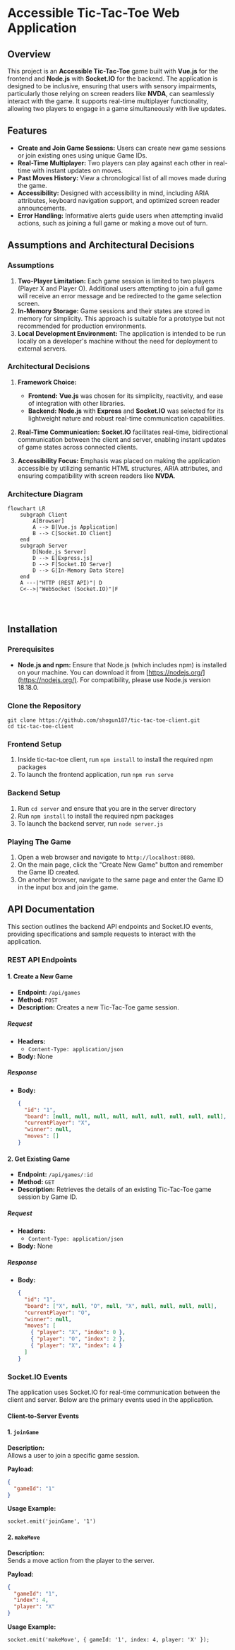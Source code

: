 # Accessible Tic-Tac-Toe Web Application

## Overview

This project is an **Accessible Tic-Tac-Toe** game built with **Vue.js** for the frontend and **Node.js** with **Socket.IO** for the backend. The application is designed to be inclusive, ensuring that users with sensory impairments, particularly those relying on screen readers like **NVDA**, can seamlessly interact with the game. It supports real-time multiplayer functionality, allowing two players to engage in a game simultaneously with live updates.

## Features

- **Create and Join Game Sessions:** Users can create new game sessions or join existing ones using unique Game IDs.
- **Real-Time Multiplayer:** Two players can play against each other in real-time with instant updates on moves.
- **Past Moves History:** View a chronological list of all moves made during the game.
- **Accessibility:** Designed with accessibility in mind, including ARIA attributes, keyboard navigation support, and optimized screen reader announcements.
- **Error Handling:** Informative alerts guide users when attempting invalid actions, such as joining a full game or making a move out of turn.


## Assumptions and Architectural Decisions

### Assumptions

1. **Two-Player Limitation:** Each game session is limited to two players (Player X and Player O). Additional users attempting to join a full game will receive an error message and be redirected to the game selection screen.
2. **In-Memory Storage:** Game sessions and their states are stored in memory for simplicity. This approach is suitable for a prototype but not recommended for production environments.
3. **Local Development Environment:** The application is intended to be run locally on a developer's machine without the need for deployment to external servers.

### Architectural Decisions

1. **Framework Choice:**
    - **Frontend:** **Vue.js** was chosen for its simplicity, reactivity, and ease of integration with other libraries.
    - **Backend:** **Node.js** with **Express** and **Socket.IO** was selected for its lightweight nature and robust real-time communication capabilities.

2. **Real-Time Communication:** **Socket.IO** facilitates real-time, bidirectional communication between the client and server, enabling instant updates of game states across connected clients.

3. **Accessibility Focus:** Emphasis was placed on making the application accessible by utilizing semantic HTML structures, ARIA attributes, and ensuring compatibility with screen readers like **NVDA**.

### Architecture Diagram

```mermaid
flowchart LR
    subgraph Client
        A[Browser]
        A --> B[Vue.js Application]
        B --> C[Socket.IO Client]
    end
    subgraph Server
        D[Node.js Server]
        D --> E[Express.js]
        D --> F[Socket.IO Server]
        D --> G[In-Memory Data Store]
    end
    A ---|"HTTP (REST API)"| D
    C<-->|"WebSocket (Socket.IO)"|F




```

## Installation

### Prerequisites

- **Node.js and npm:** Ensure that Node.js (which includes npm) is installed on your machine. You can download it from [https://nodejs.org/](https://nodejs.org/). For compatibility, please use Node.js version 18.18.0.

### Clone the Repository

```
git clone https://github.com/shogun187/tic-tac-toe-client.git
cd tic-tac-toe-client
```

### Frontend Setup

1. Inside tic-tac-toe client, run ```npm install``` to install the required npm packages
2. To launch the frontend application, run ```npm run serve```

### Backend Setup

1. Run ```cd server``` and ensure that you are in the server directory
2. Run ```npm install``` to install the required npm packages
3. To launch the backend server, run ```node server.js```

### Playing The Game

1. Open a web browser and navigate to ```http://localhost:8080```.
2. On the main page, click the "Create New Game" button and remember the Game ID created.
3. On another browser, navigate to the same page and enter the Game ID in the input box and join the game.

## API Documentation

This section outlines the backend API endpoints and Socket.IO events, providing specifications and sample requests to interact with the application.

### REST API Endpoints

#### 1. Create a New Game

- **Endpoint:** `/api/games`
- **Method:** `POST`
- **Description:** Creates a new Tic-Tac-Toe game session.

##### Request

- **Headers:**
  - `Content-Type: application/json`
- **Body:** None

##### Response

- **Body:**
  ```json
  {
    "id": "1",
    "board": [null, null, null, null, null, null, null, null, null],
    "currentPlayer": "X",
    "winner": null,
    "moves": []
  }
  ```

#### 2. Get Existing Game

- **Endpoint:** `/api/games/:id`
- **Method:** `GET`
- **Description:** Retrieves the details of an existing Tic-Tac-Toe game session by Game ID.

##### Request

- **Headers:**
  - `Content-Type: application/json`
- **Body:** None

##### Response

- **Body:**
  ```json
  {
    "id": "1",
    "board": ["X", null, "O", null, "X", null, null, null, null],
    "currentPlayer": "O",
    "winner": null,
    "moves": [
      { "player": "X", "index": 0 },
      { "player": "O", "index": 2 },
      { "player": "X", "index": 4 }
    ]
  }
  ```
  
### Socket.IO Events 
The application uses Socket.IO for real-time communication between the client and server. Below are the primary events used in the application.
  
#### Client-to-Server Events

#### 1. `joinGame`

**Description:**  
Allows a user to join a specific game session.

**Payload:**

```json
{
  "gameId": "1"
}
```

**Usage Example:**

```socket.emit('joinGame', '1')```

#### 2. `makeMove`

**Description:**  
Sends a move action from the player to the server.

**Payload:**

```json
{
  "gameId": "1",
  "index": 4,
  "player": "X"
}
```

**Usage Example:**

```socket.emit('makeMove', { gameId: '1', index: 4, player: 'X' });```



